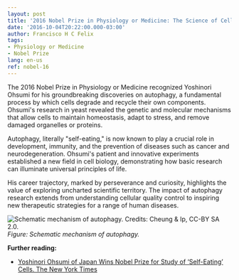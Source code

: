 ```yaml
---
layout: post
title: '2016 Nobel Prize in Physiology or Medicine: The Science of Cellular Recycling'
date: '2016-10-04T20:22:00.000-03:00'
author: Francisco H C Felix
tags:
- Physiology or Medicine
- Nobel Prize
lang: en-us
ref: nobel-16
---
```


The 2016 Nobel Prize in Physiology or Medicine recognized Yoshinori Ohsumi for his groundbreaking discoveries on autophagy, a fundamental process by which cells degrade and recycle their own components. Ohsumi's research in yeast revealed the genetic and molecular mechanisms that allow cells to maintain homeostasis, adapt to stress, and remove damaged organelles or proteins.

Autophagy, literally "self-eating," is now known to play a crucial role in development, immunity, and the prevention of diseases such as cancer and neurodegeneration. Ohsumi's patient and innovative experiments established a new field in cell biology, demonstrating how basic research can illuminate universal principles of life.

His career trajectory, marked by perseverance and curiosity, highlights the value of exploring uncharted scientific territory. The impact of autophagy research extends from understanding cellular quality control to inspiring new therapeutic strategies for a range of human diseases.

![Schematic mechanism of autophagy. Credits: Cheung & Ip, CC-BY SA 2.0.](https://upload.wikimedia.org/wikipedia/commons/1/11/Autophagy.jpg)
_Figure: Schematic mechanism of autophagy._

**Further reading:**

- [Yoshinori Ohsumi of Japan Wins Nobel Prize for Study of ‘Self-Eating’ Cells. The New York Times](https://www.nytimes.com/2016/10/04/science/yoshinori-ohsumi-nobel-prize-medicine.html)
